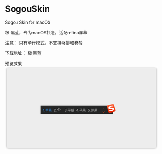 # SogouSkin
Sogou Skin for macOS

极·黑蓝，专为macOS打造，适配retina屏幕

注意：
只有单行模式，不支持竖排和卷轴

下载地址：
[极·黑蓝](https://github.com/jetyu/SogouSkin/releases/)

预览效果
![](https://raw.githubusercontent.com/jetyu/SogouSkin/master/1.png)
